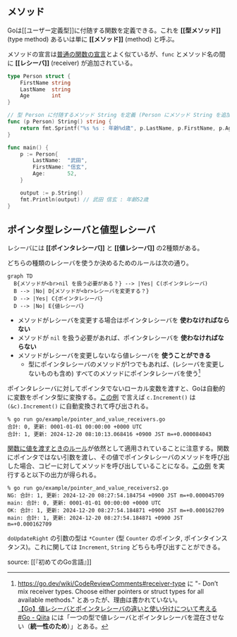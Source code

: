 ## メソッド

Goは[[ユーザー定義型]]に付随する関数を定義できる。これを **[[型メソッド]]** (type method) あるいは単に **[[メソッド]]** (method) と呼ぶ。

メソッドの宣言は[普通の関数の宣言](Goの関数.md#関数の宣言)とよく似ているが、`func` とメソッド名の間に **[[レシーバ]]** (receiver) が追加されている。

```go
type Person struct {
	FirstName string
	LastName  string
	Age       int
}

// 型 Person に付随するメソッド String を定義 (Person にメソッド String を追加)
func (p Person) String() string {
	return fmt.Sprintf("%s %s : 年齢%d歳", p.LastName, p.FirstName, p.Age)
}
```


```go
func main() {
	p := Person{
		LastName:  "武田",
		FirstName: "信玄",
		Age:       52,
	}

	output := p.String()
	fmt.Println(output) // 武田 信玄 : 年齢52歳
}
```

## ポインタ型レシーバと値型レシーバ

レシーバには **[[ポインタレシーバ]]** と **[[値レシーバ]]** の2種類がある。

どちらの種類のレシーバを使うか決めるためのルールは次の通り。

```mermaid
graph TD
  B{メソッドが<br>nil を扱う必要がある？} --> |Yes| C(ポインタレシーバ)
  B --> |No| D{メソッドが<br>レシーバを変更する？}
  D --> |Yes| C{ポインタレシーバ}
  D --> |No| E{値レシーバ}
```

- メソッドがレシーバを変更する場合はポインタレシーバを **使わなければならない**
- メソッドが `nil` を扱う必要があれば、ポインタレシーバを **使わなければならない**
- メソッドがレシーバを変更しないなら値レシーバを **使うことができる**
  - 型にポインタレシーバのメソッドが1つでもあれば、(レシーバを変更しないものも含め) すべてのメソッドにポインタレシーバを使う[^2024-12-20-075542]

[^2024-12-20-075542]: https://go.dev/wiki/CodeReviewComments#receiver-type に "- Don’t mix receiver types. Choose either pointers or struct types for all available methods." とあったが、理由は書かれていない。<br>[【Go】値レシーバとポインタレシーバの違いと使い分けについて考える \#Go - Qiita](https://qiita.com/fujita-goq/items/ed8e8730b0976c3ff3a6) には「一つの型で値レシーバとポインタレシーバを混在させない（**統一性のため**）」とある。

ポインタレシーバに対してポインタでないローカル変数を渡すと、Goは自動的に変数をポインタ型に変換する。[この例](example/pointer_and_value_receivers.go) で言えば `c.Increment()` は `(&c).Increment()` に自動変換されて呼び出される。

```shell
% go run go/example/pointer_and_value_receivers.go
合計: 0, 更新: 0001-01-01 00:00:00 +0000 UTC
合計: 1, 更新: 2024-12-20 08:10:13.068416 +0900 JST m=+0.000084043
```

[関数に値を渡すときのルール](Goのポインタ.md#ポインタはミュータブルの印)が依然として適用されていることに注意する。関数にポインタではない引数を渡し、その値でポインタレシーバのメソッドを呼び出した場合、コピーに対してメソッドを呼び出していることになる。[この例](example/pointer_and_value_receivers2.go) を実行すると以下の出力が得られる。

```shell
% go run go/example/pointer_and_value_receivers2.go
NG: 合計: 1, 更新: 2024-12-20 08:27:54.184754 +0900 JST m=+0.000045709
main: 合計: 0, 更新: 0001-01-01 00:00:00 +0000 UTC
OK: 合計: 1, 更新: 2024-12-20 08:27:54.184871 +0900 JST m=+0.000162709
main: 合計: 1, 更新: 2024-12-20 08:27:54.184871 +0900 JST m=+0.000162709
```

`doUpdateRight` の引数の型は `*Counter` (型 `Counter` のポインタ, ポインタインスタンス)。これに関しては `Increment`, `String` どちらも呼び出すことができる。



source: [[『初めてのGo言語』]]

